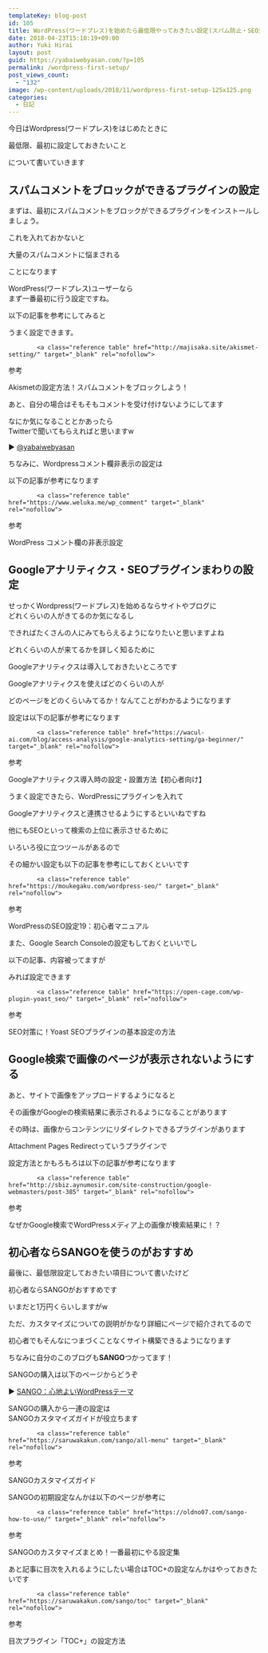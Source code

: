 ```yaml
---
templateKey: blog-post
id: 105
title: WordPress(ワードプレス)を始めたら最低限やっておきたい設定(スパム防止・SEO対策など)
date: 2018-04-23T15:10:19+09:00
author: Yuki Hirai
layout: post
guid: https://yabaiwebyasan.com/?p=105
permalink: /wordpress-first-setup/
post_views_count:
  - "132"
image: /wp-content/uploads/2018/11/wordpress-first-setup-125x125.png
categories:
  - 日記
---
```

今日はWordpress(ワードプレス)をはじめたときに

<span class="sobig">最低限、最初に設定しておきたいこと</span>

について書いていきます

## スパムコメントをブロックができるプラグインの設定

まずは、最初に<span class="big">スパムコメントをブロックができるプラグイン</span>をインストールしましょう。

これを入れておかないと

<span class="sobig">大量のスパムコメントに悩まされる</span>

ことになります

WordPress(ワードプレス)ユーザーなら  
まず一番最初に行う設定ですね。

以下の記事を参考にしてみると

うまく設定できます。


			<a class="reference table" href="http://majisaka.site/akismet-setting/" target="_blank" rel="nofollow"> 

<div class="tbcell">
  参考
</div>

<p class="tbcell">
  Akismetの設定方法！スパムコメントをブロックしよう！
</p></a> 

あと、自分の場合はそもそもコメントを受け付けないようにしてます

なにか気になることとかあったら  
Twitterで聞いてもらえればと思いますw

▶︎ <a href="https://twitter.com/iamseninja" target="_blank" rel="nofollow noopener">@yabaiwebyasan</a>

ちなみに、Wordpressコメント欄非表示の設定は

以下の記事が参考になります


			<a class="reference table" href="https://www.weluka.me/wp_comment" target="_blank" rel="nofollow"> 

<div class="tbcell">
  参考
</div>

<p class="tbcell">
  WordPress コメント欄の非表示設定
</p></a> 

## Googleアナリティクス・SEOプラグインまわりの設定

せっかくWordpress(ワードプレス)を始めるならサイトやブログに  
どれくらいの人がきてるのか気になるし

できればたくさんの人にみてもらえるようになりたいと思いますよね

どれくらいの人が来てるかを詳しく知るために

Googleアナリティクスは導入しておきたいところです

Googleアナリティクスを使えばどのくらいの人が

どのページをどのくらいみてるか！なんてことがわかるようになります

設定は以下の記事が参考になります


			<a class="reference table" href="https://wacul-ai.com/blog/access-analysis/google-analytics-setting/ga-beginner/" target="_blank" rel="nofollow"> 

<div class="tbcell">
  参考
</div>

<p class="tbcell">
  Googleアナリティクス導入時の設定・設置方法【初心者向け】
</p></a> 

うまく設定できたら、WordPressにプラグインを入れて

Googleアナリティクスと連携させるようにするといいねですね

他にもSEOといって検索の上位に表示させるために

いろいろ役に立つツールがあるので

その細かい設定も以下の記事を参考にしておくといいです


			<a class="reference table" href="https://moukegaku.com/wordpress-seo/" target="_blank" rel="nofollow"> 

<div class="tbcell">
  参考
</div>

<p class="tbcell">
  WordPressのSEO設定19：初心者マニュアル
</p></a> 

また、Google Search Consoleの設定もしておくといいでし

以下の記事、内容被ってますが

みれば設定できます


			<a class="reference table" href="https://open-cage.com/wp-plugin-yoast_seo/" target="_blank" rel="nofollow"> 

<div class="tbcell">
  参考
</div>

<p class="tbcell">
  SEO対策に！Yoast SEOプラグインの基本設定の方法
</p></a> 

## Google検索で画像のページが表示されないようにする

あと、サイトで画像をアップロードするようになると

その画像がGoogleの検索結果に表示されるようになることがあります

その時は、画像からコンテンツにリダイレクトできるプラグインがあります

<span class="big">Attachment Pages Redirect</span>っていうプラグインで

設定方法とかもろもろは以下の記事が参考になります


			<a class="reference table" href="http://sbiz.aynumosir.com/site-construction/google-webmasters/post-385" target="_blank" rel="nofollow"> 

<div class="tbcell">
  参考
</div>

<p class="tbcell">
  なぜかGoogle検索でWordPressメディア上の画像が検索結果に！？
</p></a> 

## 初心者ならSANGOを使うのがおすすめ

最後に、最低限設定しておきたい項目について書いたけど

初心者なら<span class="sobig">SANGO</span>がおすすめです

いまだと<span class="big">1万円</span>くらいしますがw

ただ、カスタマイズについての説明がかなり詳細にページで紹介されてるので

初心者でもそんなにつまづくことなくサイト構築できるようになります

ちなみに自分のこのブログも**SANGO**つかってます！

SANGOの購入は以下のページからどうぞ

▶︎ <a href="https://saruwakakun.booth.pm/items/634222" target="_blank" rel="nofollow noopener">SANGO：心地よいWordPressテーマ</a>

SANGOの購入から一連の設定は  
SANGOカスタマイズガイドが役立ちます


			<a class="reference table" href="https://saruwakakun.com/sango/all-menu" target="_blank" rel="nofollow"> 

<div class="tbcell">
  参考
</div>

<p class="tbcell">
  SANGOカスタマイズガイド
</p></a> 

SANGOの初期設定なんかは以下のページが参考に


			<a class="reference table" href="https://oldno07.com/sango-how-to-use/" target="_blank" rel="nofollow"> 

<div class="tbcell">
  参考
</div>

<p class="tbcell">
  SANGOのカスタマイズまとめ！一番最初にやる設定集
</p></a> 

あと記事に目次を入れるようにしたい場合はTOC+の設定なんかはやっておきたいです


			<a class="reference table" href="https://saruwakakun.com/sango/toc" target="_blank" rel="nofollow"> 

<div class="tbcell">
  参考
</div>

<p class="tbcell">
  目次プラグイン「TOC+」の設定方法
</p></a>